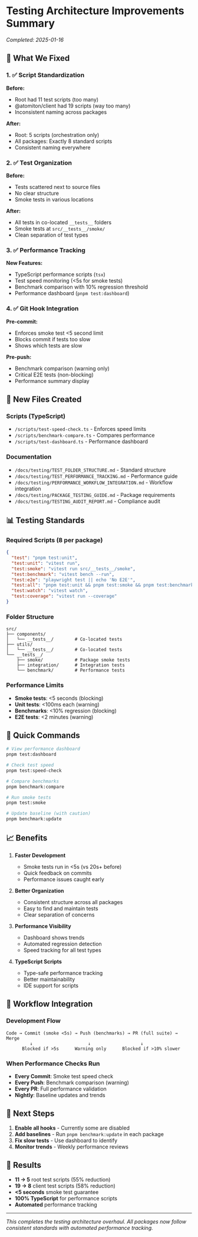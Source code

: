 # Testing Architecture Improvements Summary

_Completed: 2025-01-16_

## 🎯 What We Fixed

### 1. ✅ Script Standardization

**Before:**

- Root had 11 test scripts (too many)
- @atomiton/client had 19 scripts (way too many)
- Inconsistent naming across packages

**After:**

- Root: 5 scripts (orchestration only)
- All packages: Exactly 8 standard scripts
- Consistent naming everywhere

### 2. ✅ Test Organization

**Before:**

- Tests scattered next to source files
- No clear structure
- Smoke tests in various locations

**After:**

- All tests in co-located `__tests__` folders
- Smoke tests at `src/__tests__/smoke/`
- Clean separation of test types

### 3. ✅ Performance Tracking

**New Features:**

- TypeScript performance scripts (`tsx`)
- Test speed monitoring (<5s for smoke tests)
- Benchmark comparison with 10% regression threshold
- Performance dashboard (`pnpm test:dashboard`)

### 4. ✅ Git Hook Integration

**Pre-commit:**

- Enforces smoke test <5 second limit
- Blocks commit if tests too slow
- Shows which tests are slow

**Pre-push:**

- Benchmark comparison (warning only)
- Critical E2E tests (non-blocking)
- Performance summary display

## 📁 New Files Created

### Scripts (TypeScript)

- `/scripts/test-speed-check.ts` - Enforces speed limits
- `/scripts/benchmark-compare.ts` - Compares performance
- `/scripts/test-dashboard.ts` - Performance dashboard

### Documentation

- `/docs/testing/TEST_FOLDER_STRUCTURE.md` - Standard structure
- `/docs/testing/TEST_PERFORMANCE_TRACKING.md` - Performance guide
- `/docs/testing/PERFORMANCE_WORKFLOW_INTEGRATION.md` - Workflow integration
- `/docs/testing/PACKAGE_TESTING_GUIDE.md` - Package requirements
- `/docs/testing/TESTING_AUDIT_REPORT.md` - Compliance audit

## 📊 Testing Standards

### Required Scripts (8 per package)

```json
{
  "test": "pnpm test:unit",
  "test:unit": "vitest run",
  "test:smoke": "vitest run src/__tests__/smoke",
  "test:benchmark": "vitest bench --run",
  "test:e2e": "playwright test || echo 'No E2E'",
  "test:all": "pnpm test:unit && pnpm test:smoke && pnpm test:benchmark",
  "test:watch": "vitest watch",
  "test:coverage": "vitest run --coverage"
}
```

### Folder Structure

```
src/
├── components/
│   └── __tests__/        # Co-located tests
├── utils/
│   └── __tests__/        # Co-located tests
└── __tests__/
    ├── smoke/            # Package smoke tests
    ├── integration/      # Integration tests
    └── benchmark/        # Performance tests
```

### Performance Limits

- **Smoke tests**: <5 seconds (blocking)
- **Unit tests**: <100ms each (warning)
- **Benchmarks**: <10% regression (blocking)
- **E2E tests**: <2 minutes (warning)

## 🚀 Quick Commands

```bash
# View performance dashboard
pnpm test:dashboard

# Check test speed
pnpm test:speed-check

# Compare benchmarks
pnpm benchmark:compare

# Run smoke tests
pnpm test:smoke

# Update baseline (with caution)
pnpm benchmark:update
```

## 📈 Benefits

1. **Faster Development**
   - Smoke tests run in <5s (vs 20s+ before)
   - Quick feedback on commits
   - Performance issues caught early

2. **Better Organization**
   - Consistent structure across all packages
   - Easy to find and maintain tests
   - Clear separation of concerns

3. **Performance Visibility**
   - Dashboard shows trends
   - Automated regression detection
   - Speed tracking for all test types

4. **TypeScript Scripts**
   - Type-safe performance tracking
   - Better maintainability
   - IDE support for scripts

## 🔄 Workflow Integration

### Development Flow

```
Code → Commit (smoke <5s) → Push (benchmarks) → PR (full suite) → Merge
         ↓                     ↓                   ↓
      Blocked if >5s      Warning only      Blocked if >10% slower
```

### When Performance Checks Run

- **Every Commit**: Smoke test speed check
- **Every Push**: Benchmark comparison (warning)
- **Every PR**: Full performance validation
- **Nightly**: Baseline updates and trends

## 📝 Next Steps

1. **Enable all hooks** - Currently some are disabled
2. **Add baselines** - Run `pnpm benchmark:update` in each package
3. **Fix slow tests** - Use dashboard to identify
4. **Monitor trends** - Weekly performance reviews

## 🎉 Results

- **11 → 5** root test scripts (55% reduction)
- **19 → 8** client test scripts (58% reduction)
- **<5 seconds** smoke test guarantee
- **100% TypeScript** for performance scripts
- **Automated** performance tracking

---

_This completes the testing architecture overhaul. All packages now follow consistent standards with automated performance tracking._
